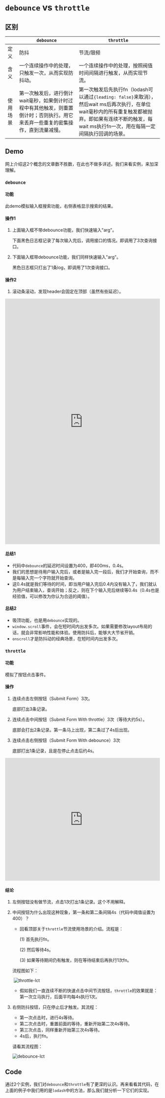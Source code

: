 # `debounce` vs `throttle`

## 区别

|          | `debounce`                                                   | `throttle`                                                   |
| -------- | ------------------------------------------------------------ | ------------------------------------------------------------ |
| 定义     | 防抖                                                         | 节流/限频                                                    |
| 含义     | 一个连续操作中的处理，只触发一次，从而实现防抖动。           | 一个连续操作中的处理，按照阀值时间间隔进行触发，从而实现节流。 |
| 使用场景 | 第一次触发后，进行倒计wait毫秒，如果倒计时过程中有其他触发，则重置倒计时；否则执行。用它来丢弃一些重复的密集操作，直到流量减慢。 | 第一次触发后先执行fn（lodash可以通过`{leading: false}`来取消），然后wait ms后再次执行，在单位wait毫秒内的所有重复触发都被抛弃。即如果有连续不断的触发，每wait ms执行fn一次，用在每隔一定间隔执行回调的场景。 |

## Demo

网上介绍这2个概念的文章数不胜数，在此也不做多详述。我们来看实例，来加深理解。

### `debounce`

#### 功能

此demo模拟输入框搜索功能，右侧表格显示搜索的结果。

#### 操作1

1. 上面输入框不带debounce功能，我们快速输入"arg"。

   下面黑色日志框记录了每次输入完后，调用接口的情况。即调用了3次查询接口。

2. 下面输入框带debounce功能，我们同样快速输入"arg"。

   黑色日志框只打出了1条log，即调用了1次查询接口。

#### 操作2

1. 滚动条滚动，发现header会固定在顶部（虽然有些延迟）。

<iframe src="https://david-shi-1989.github.io/MyCodeSnippet/src/component/debounce-throttle/debounce.html" border=0 frameborder=0 style="width:100%;height: 800px;"></iframe>

#### 总结1

- 代码中`debounce`的延迟时间设置为400，即400ms，0.4s。
- 我们的思想是待用户输入完后，或者是输入完一段后，我们才开始查询，而不是每输入完一个字符就开始查询。
- 这0.4s就是我们等待的时间，即当用户输入完后0.4内没有输入了，我们就认为用户结束输入，查询开始；反之，则在下个输入完后继续等0.4s（0.4s也是经验值，可以修改为你认为合适的阈值）。

#### 总结2

- 吸顶功能，也是用`debounce`实现的。
- `window.scroll`事件，会在短时间内出发多次。如果需要修改layout布局的话，就会非常影响性能和体验。使用防抖后，能够大大节省开销。
- `onscroll`才是防抖动的经典场景，在短时间内出发多次。

### `throttle`

#### 功能

模拟了按钮点击事件。

#### 操作

1. 连续点击左侧按钮（Submit Form）3次。

   底部打出3条记录。

2. 连续点击中间按钮（Submit Form With throttle）3次（等待大约5s）。

   底部会打出2条记录。第一条马上出现，第二条过了4s后出现。

3. 连续点击右侧按钮（Submit Form With debounce）3次

   底部打出1条记录，且是在停止点击后约4s。

<iframe src="https://david-shi-1989.github.io/MyCodeSnippet/src/component/debounce-throttle/throttle.html" border=0 frameborder=0 style="width:100%;height: 400px;"></iframe>

#### 结论

1. 左侧按钮没有做节流，点击1次打出1条记录。这个不用解释。

2. 中间按钮为什么出现这种现象，第一条和第二条间隔4s（代码中阈值设置为400）？

   - 回看顶部关于`throttle`节流使用场景的介绍。流程是：

     (1) 首先执行fn。

     (2) 然后等待4s。

     (3) 如果等待期间仍有触发，则在等待结束后再执行1次fn。

   流程图如下：

   ​	![throttle-lct](https://raw.githubusercontent.com/David-Shi-1989/img-bed/master/throttle-lct.png)

   - 假如我们一直连续不断的快速点击中间节流按钮，`throttle`的效果就是：第一次立马执行，后面平均每4s执行1次。

3. 右侧防抖按钮，只在停止后才触发。其流程：

   - 第一次点击时，进行4s等待。
   - 第二次点击时，重置前面的等待，重新开始第二次4s等待。
   - 第三次点击，同样重新开始第三次4s等待。
   - 4s后，执行fn。

   请看其流程图：

   ![debounce-lct](https://raw.githubusercontent.com/David-Shi-1989/img-bed/master/debounce-lct.png)

## Code

通过2个实例，我们对`debounce`和`throttle`有了更深的认识。再来看看其代码，在上面的例子中我们用的是`lodash`中的方法，那么我们就分析一下它们的实现。

